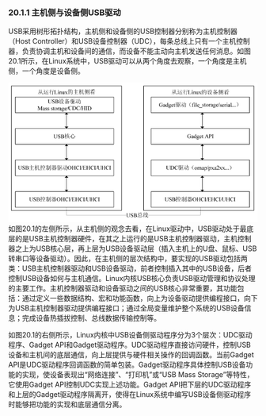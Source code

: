 ### 20.1.1 主机侧与设备侧USB驱动

USB采用树形拓扑结构，主机侧和设备侧的USB控制器分别称为主机控制器（Host Controller）和USB设备控制器（UDC），每条总线上只有一个主机控制器，负责协调主机和设备间的通信，而设备不能主动向主机发送任何消息。如图20.1所示，在Linux系统中，USB驱动可以从两个角度去观察，一个角度是主机侧，一个角度是设备侧。

![P527_51162.jpg](../images/P527_51162.jpg)
如图20.1的左侧所示，从主机侧的观念去看，在Linux驱动中，USB驱动处于最底层的是USB主机控制器硬件，在其之上运行的是USB主机控制器驱动，主机控制器之上为USB核心层，再上层为USB设备驱动层（插入主机上的U盘、鼠标、USB转串口等设备驱动）。因此，在主机侧的层次结构中，要实现的USB驱动包括两类：USB主机控制器驱动和USB设备驱动，前者控制插入其中的USB设备，后者控制USB设备如何与主机通信。Linux内核USB核心负责USB驱动管理和协议处理的主要工作。主机控制器驱动和设备驱动之间的USB核心非常重要，其功能包括：通过定义一些数据结构、宏和功能函数，向上为设备驱动提供编程接口，向下为USB主机控制器驱动提供编程接口；通过全局变量维护整个系统的USB设备信息；完成设备热插拔控制、总线数据传输控制等。

如图20.1的右侧所示，Linux内核中USB设备侧驱动程序分为3个层次：UDC驱动程序、Gadget API和Gadget驱动程序。UDC驱动程序直接访问硬件，控制USB设备和主机间的底层通信，向上层提供与硬件相关操作的回调函数。当前Gadget API是UDC驱动程序回调函数的简单包装。Gadget驱动程序具体控制USB设备功能的实现，使设备表现出“网络连接”、“打印机”或“USB Mass Storage”等特性，它使用Gadget API控制UDC实现上述功能。Gadget API把下层的UDC驱动程序和上层的Gadget驱动程序隔离开，使得在Linux系统中编写USB设备侧驱动程序时能够把功能的实现和底层通信分离。

